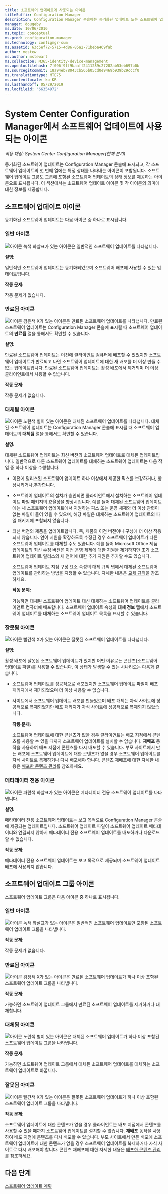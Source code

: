 ```yaml
---
title: 소프트웨어 업데이트에 사용되는 아이콘
titleSuffix: Configuration Manager
description: Configuration Manager 콘솔에는 동기화된 업데이트 또는 소프트웨어 업데이트 그룹의 상태를 나타내는 아이콘이 포함되어 있습니다.
manager: dougeby
ms.date: 10/06/2016
ms.topic: conceptual
ms.prod: configuration-manager
ms.technology: configmgr-sum
ms.assetid: 63c5ef72-5715-4d86-85a2-71beba469fab
author: mestew
ms.author: mstewart
ms.collection: M365-identity-device-management
ms.openlocfilehash: 7f096f9ff9baaff2411289c27282ab53eb697b0b
ms.sourcegitcommit: 18a94eb78043cb565b05cd0e9469b939b29cccf0
ms.translationtype: MTE75
ms.contentlocale: ko-KR
ms.lasthandoff: 05/29/2019
ms.locfileid: "66354972"
---
```

# <a name="icons-used-for-software-updates-in-system-center-configuration-manager"></a>System Center Configuration Manager에서 소프트웨어 업데이트에 사용되는 아이콘

*적용 대상: System Center Configuration Manager(현재 분기)*

동기화된 소프트웨어 업데이트는 Configuration Manager 콘솔에 표시되고, 각 소프트웨어 업데이트의 첫 번째 열에는 특정 상태를 나타내는 아이콘이 포함됩니다. 소프트웨어 업데이트 그룹도 그룹에 포함된 소프트웨어 업데이트의 상태 정보를 제공하는 아이콘으로 표시됩니다. 이 섹션에서는 소프트웨어 업데이트 아이콘 및 각 아이콘의 의미에 대한 정보를 제공합니다.  

## <a name="icons-for-software-updates"></a>소프트웨어 업데이트 아이콘  
 동기화된 소프트웨어 업데이트는 다음 아이콘 중 하나로 표시됩니다.  

### <a name="normal-icon"></a>일반 아이콘  
 ![아이콘](../media/Normal.jpg "일반 아이콘") 녹색 화살표가 있는 아이콘은 일반적인 소프트웨어 업데이트를 나타냅니다.  

 **설명:**  

 일반적인 소프트웨어 업데이트는 동기화되었으며 소프트웨어 배포에 사용할 수 있는 업데이트입니다.  

 **작동 문제:**  

 작동 문제가 없습니다.  

### <a name="expired-icon"></a>만료됨 아이콘  
 ![아이콘](../media/Expired.jpg "만료됨 아이콘") 검은색 X가 있는 아이콘은 만료된 소프트웨어 업데이트를 나타냅니다. 만료된 소프트웨어 업데이트는 Configuration Manager 콘솔에 표시될 때 소프트웨어 업데이트의 **만료됨** 열을 통해서도 확인할 수 있습니다.  

 **설명:**  

 만료된 소프트웨어 업데이트는 이전에 클라이언트 컴퓨터에 배포할 수 있었지만 소프트웨어 업데이트가 만료되고 나면 소프트웨어 업데이트에 대한 새 배포를 더 이상 만들 수 없는 업데이트입니다. 만료된 소프트웨어 업데이트는 활성 배포에서 제거되며 더 이상 클라이언트에서 사용할 수 없습니다.  

 **작동 문제:**  

 작동 문제가 없습니다.

### <a name="superseded-icon"></a>대체됨 아이콘  
 ![아이콘](../media/Superseded.jpg "대체됨 아이콘") 노란색 별이 있는 아이콘은 대체된 소프트웨어 업데이트를 나타냅니다. 대체된 소프트웨어 업데이트는 Configuration Manager 콘솔에 표시될 때 소프트웨어 업데이트의 **대체됨** 열을 통해서도 확인할 수 있습니다.  

 **설명:**  

 대체된 소프트웨어 업데이트는 최신 버전의 소프트웨어 업데이트로 대체된 업데이트입니다. 일반적으로 다른 소프트웨어 업데이트를 대체하는 소프트웨어 업데이트는 다음 작업 중 하나 이상을 수행합니다.  

- 이전에 릴리스된 소프트웨어 업데이트 하나 이상에서 제공한 픽스를 보강하거나, 향상시키거나,추가합니다.  

- 소프트웨어 업데이트의 설치가 승인되면 클라이언트에서 설치하는 소프트웨어 업데이트 파일 패키지의 효율성을 향상시킵니다. 예를 들어 대체된 소프트웨어 업데이트에는 새 소프트웨어 업데이트에서 지원하는 픽스 또는 운영 체제와 더 이상 관련이 없는 파일이 들어 있을 수 있으며, 해당 파일은 대체하는 소프트웨어 업데이트의 파일 패키지에 포함되지 않습니다.  

- 최신 버전의 제품을 업데이트합니다. 즉, 제품의 이전 버전이나 구성에 더 이상 적용되지 않습니다. 언어 지원을 확장하도록 수정된 경우 소프트웨어 업데이트가 다른 소프트웨어 업데이트를 대체할 수도 있습니다. 예를 들어 Microsoft Office 제품 업데이트의 최신 수정 버전은 이전 운영 체제에 대한 지원을 제거하지만 초기 소프트웨어 업데이트 릴리스의 새 언어에 대한 추가 지원은 추가할 수도 있습니다.  

  소프트웨어 업데이트 지점 구성 요소 속성의 대체 규칙 탭에서 대체된 소프트웨어 업데이트를 관리하는 방법을 지정할 수 있습니다. 자세한 내용은 [교체 규칙](../plan-design/plan-for-software-updates.md#BKMK_SupersedenceRules)을 참조하세요.  

  **작동 문제:**  

  가능하면 대체된 소프트웨어 업데이트 대신 대체하는 소프트웨어 업데이트를 클라이언트 컴퓨터에 배포합니다. 소프트웨어 업데이트 속성의 **대체 정보** 탭에서 소프트웨어 업데이트를 대체하는 소프트웨어 업데이트 목록을 표시할 수 있습니다.  

### <a name="invalid-icon"></a>잘못됨 아이콘  
 ![아이콘](../media/Invalid.jpg "잘못됨 아이콘") 빨간색 X가 있는 아이콘은 잘못된 소프트웨어 업데이트를 나타냅니다.  

 **설명:**  

 활성 배포에 잘못된 소프트웨어 업데이트가 있지만 어떤 이유로든 콘텐츠(소프트웨어 업데이트 파일)를 사용할 수 없습니다. 이 상태가 발생할 수 있는 시나리오는 다음과 같습니다.  

- 소프트웨어 업데이트를 성공적으로 배포했지만 소프트웨어 업데이트 파일이 배포 패키지에서 제거되었으며 더 이상 사용할 수 없습니다.  

- 사이트에서 소프트웨어 업데이트 배포를 만들었으며 배포 개체는 자식 사이트에 성공적으로 복제되었지만 배포 패키지가 자식 사이트에 성공적으로 복제되지 않았습니다.  

  **작동 문제:**  

  소프트웨어 업데이트에 대한 콘텐츠가 없을 경우 클라이언트는 배포 지점에서 콘텐츠를 사용할 수 있을 때까지 소프트웨어 업데이트를 설치할 수 없습니다. **재배포** 동작을 사용하여 배포 지점에 콘텐츠를 다시 배포할 수 있습니다. 부모 사이트에서 만든 배포에 소프트웨어 업데이트에 대한 콘텐츠가 없을 경우 소프트웨어 업데이트를 자식 사이트로 복제하거나 다시 배포해야 합니다. 콘텐츠 재배포에 대한 자세한 내용은 [배포한 콘텐츠 관리](../../core/servers/deploy/configure/deploy-and-manage-content.md#bkmk_manage)를 참조하세요.  

### <a name="metadata-only-icon"></a>메타데이터 전용 아이콘
 ![아이콘](../media/MetadataOnly.png "메타데이터 전용 아이콘") 파란색 화살표가 있는 아이콘은 메타데이터 전용 소프트웨어 업데이트를 나타냅니다.

 **설명:**  

 메타데이터 전용 소프트웨어 업데이트는 보고 목적으로 Configuration Manager 콘솔에 제공되는 업데이트입니다. 소프트웨어 업데이트 파일이 소프트웨어 업데이트 메타데이터와 연결되지 않아서 메타데이터 전용 소프트웨어 업데이트를 배포하거나 다운로드할 수 없습니다.  

 **작동 문제:**  

 메타데이터 전용 소프트웨어 업데이트는 보고 목적으로 제공되며 소프트웨어 업데이트 배포에 사용되지 않습니다.  

## <a name="icons-for-software-update-groups"></a>소프트웨어 업데이트 그룹 아이콘  
 소프트웨어 업데이트 그룹은 다음 아이콘 중 하나로 표시됩니다.  

### <a name="normal-icon"></a>일반 아이콘  
 ![아이콘](../media/Normal.jpg "일반 아이콘") 녹색 화살표가 있는 아이콘은 일반적인 소프트웨어 업데이트만 포함된 소프트웨어 업데이트 그룹을 나타냅니다.  

 **작동 문제:**  

 작동 문제가 없습니다.  

### <a name="expired-icon"></a>만료됨 아이콘  
 ![아이콘](../media/Expired.jpg "만료됨 아이콘") 검정색 X가 있는 아이콘은 만료된 소프트웨어 업데이트가 하나 이상 포함된 소프트웨어 업데이트 그룹을 나타냅니다.  

 **작동 문제:**  

 가능하면 소프트웨어 업데이트 그룹에서 만료된 소프트웨어 업데이트를 제거하거나 대체합니다.  

### <a name="superseded-icon"></a>대체됨 아이콘  
 ![아이콘](../media/Superseded.jpg "대체됨 아이콘") 노란색 별이 있는 아이콘은 대체된 소프트웨어 업데이트가 하나 이상 포함된 소프트웨어 업데이트 그룹을 나타냅니다.  

 **작동 문제:**  

 가능하면 소프트웨어 업데이트 그룹에서 대체된 소프트웨어 업데이트를 대체하는 소프트웨어 업데이트로 바꿉니다.  

### <a name="invalid-icon"></a>잘못됨 아이콘  
 ![아이콘](../media/Invalid.jpg "잘못됨 아이콘") 빨간색 X가 있는 아이콘은 잘못된 소프트웨어 업데이트가 하나 이상 포함된 소프트웨어 업데이트 그룹을 나타냅니다.  

 **작동 문제:**  

 소프트웨어 업데이트에 대한 콘텐츠가 없을 경우 클라이언트는 배포 지점에서 콘텐츠를 사용할 수 있을 때까지 소프트웨어 업데이트를 설치할 수 없습니다. **재배포** 동작을 사용하여 배포 지점에 콘텐츠를 다시 배포할 수 있습니다. 부모 사이트에서 만든 배포에 소프트웨어 업데이트에 대한 콘텐츠가 없을 경우 소프트웨어 업데이트를 복제하거나 자식 사이트로 다시 배포해야 합니다. 콘텐츠 재배포에 대한 자세한 내용은 [배포한 콘텐츠 관리](../../core/servers/deploy/configure/deploy-and-manage-content.md#bkmk_manage)를 참조하세요.  


## <a name="next-steps"></a>다음 단계 

[소프트웨어 업데이트 계획](/sccm/sum/plan-design/plan-for-software-updates)